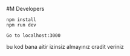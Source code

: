 #M Developers

```
npm install
npm run dev

Go to localhost:3000
```
bu kod bana aitir izinsiz almayınız cradit veriniz




